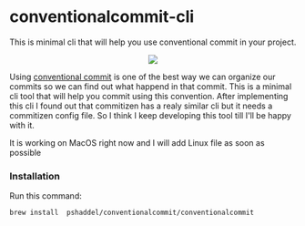 # conventionalcommit-cli

This is minimal cli that will help you use conventional commit in your project.

<div style="text-align:center"><img src="https://user-images.githubusercontent.com/43247296/128090639-fcb89bff-1092-48fe-9085-3183595f5bd1.gif" /></div>

Using [conventional commit](https://www.conventionalcommits.org/en/v1.0.0/) is one of the best way we can organize our commits so we can find out what happend in that commit. This is a minimal cli tool that will help you commit using this convention.
After implementing this cli I found out that commitizen has a realy similar cli but it needs a commitizen config file. So I think I keep developing this tool till I'll be happy with it.

It is working on MacOS right now and I will add Linux file as soon as possible

### Installation
Run this command:
```bash
brew install  pshaddel/conventionalcommit/conventionalcommit
```


